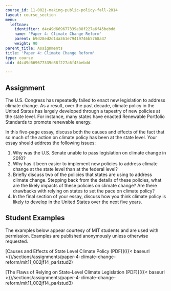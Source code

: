 ```yaml
---
course_id: 11-002j-making-public-policy-fall-2014
layout: course_section
menu:
  leftnav:
    identifier: d4c49d669677339e88f227a6f45bebdd
    name: 'Paper 4: Climate Change Reform'
    parent: b9d28ed2d14a361e79419746b5768a37
    weight: 90
parent_title: Assignments
title: 'Paper 4: Climate Change Reform'
type: course
uid: d4c49d669677339e88f227a6f45bebdd

---
```


Assignment
----------

The U.S. Congress has repeatedly failed to enact new legislation to address climate change. As a result, over the past decade, climate policy in the United States has largely developed through a tapestry of new policies at the state level. For instance, many states have enacted Renewable Portfolio Standards to promote renewable energy.

In this five-page essay, discuss both the causes and effects of the fact that so much of the action on climate policy has been at the state level. Your essay should address the following issues:

1.  Why was the U.S. Senate unable to pass legislation on climate change in 2010?
2.  Why has it been easier to implement new policies to address climate change at the state level than at the federal level?
3.  Briefly discuss two of the policies that states are using to address climate change. Stepping back from the details of these policies, what are the likely impacts of these policies on climate change? Are there drawbacks with relying on states to set the pace on climate policy?
4.  In the final section of your essay, discuss how you think climate policy is likely to develop in the United States over the next five years.

Student Examples
----------------

The examples below appear courtesy of MIT students and are used with permission. Examples are published anonymously unless otherwise requested.

[Causes and Effects of State Level Climate Policy (PDF)]({{< baseurl >}}/sections/assignments/paper-4-climate-change-reform/mit11_002jf14_pa4stud2)

[The Flaws of Relying on State-Level Climate Legislation (PDF)]({{< baseurl >}}/sections/assignments/paper-4-climate-change-reform/mit11_002jf14_pa4stud3)